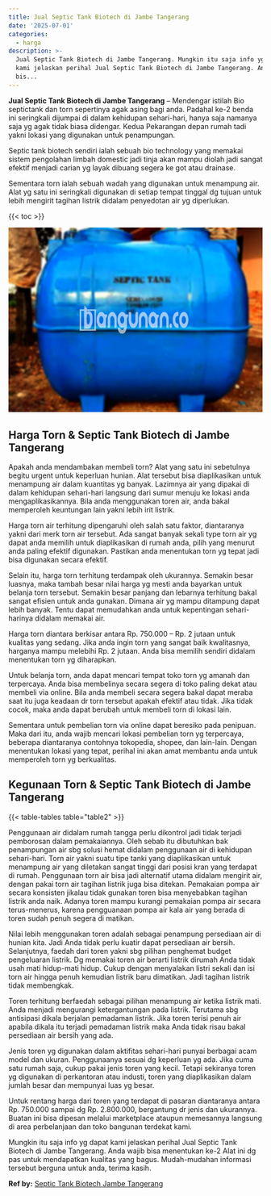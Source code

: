 ```yaml
---
title: Jual Septic Tank Biotech di Jambe Tangerang
date: '2025-07-01'
categories:
  - harga
description: >-
  Jual Septic Tank Biotech di Jambe Tangerang. Mungkin itu saja info yg dapat
  kami jelaskan perihal Jual Septic Tank Biotech di Jambe Tangerang. Anda wajib
  bis...
---
```


**Jual Septic Tank Biotech di Jambe Tangerang** – Mendengar istilah Bio septictank dan torn sepertinya agak asing bagi anda. Padahal ke-2 benda ini seringkali dijumpai di dalam kehidupan sehari-hari, hanya saja namanya saja yg agak tidak biasa didengar. Kedua Pekarangan depan rumah tadi yakni lokasi yang digunakan untuk penampungan.

Septic tank biotech sendiri ialah sebuah bio technology yang memakai sistem pengolahan limbah domestic jadi tinja akan mampu diolah jadi sangat efektif menjadi carian yg layak dibuang segera ke got atau drainase.

Sementara torn ialah sebuah wadah yang digunakan untuk menampung air. Alat yg satu ini seringkali digunakan di setiap tempat tinggal dg tujuan untuk lebih mengirit tagihan listrik didalam penyedotan air yg diperlukan.

{{< toc >}}

![Jual Septic Tank Biotech di Jambe Tangerang](/images/jual-bio-septictank-44.png)

## Harga Torn & Septic Tank Biotech di Jambe Tangerang

Apakah anda mendambakan membeli torn? Alat yang satu ini sebetulnya begitu urgent untuk keperluan hunian. Alat tersebut bisa diaplikasikan untuk menampung air dalam kuantitas yg banyak. Lazimnya air yang dipakai di dalam kehidupan sehari-hari langsung dari sumur menuju ke lokasi anda mengaplikasikannya. Bila anda menggunakan toren air, anda bakal memperoleh keuntungan lain yakni lebih irit listrik.

Harga torn air terhitung dipengaruhi oleh salah satu faktor, diantaranya yakni dari merk torn air tersebut. Ada sangat banyak sekali type torn air yg dapat anda memilih untuk diaplikasikan di rumah anda, pilih yang menurut anda paling efektif digunakan. Pastikan anda menentukan torn yg tepat jadi bisa digunakan secara efektif.

Selain itu, harga torn terhitung terdampak oleh ukurannya. Semakin besar luasnya, maka tambah besar nilai harga yg mesti anda bayarkan untuk belanja torn tersebut. Semakin besar panjang dan lebarnya terhitung bakal sangat efisien untuk anda gunakan. Dimana air yg mampu ditampung dapat lebih banyak. Tentu dapat memudahkan anda untuk kepentingan sehari-harinya didalam memakai air.

Harga torn diantara berkisar antara Rp. 750.000 – Rp. 2 jutaan untuk kualitas yang sedang. Jika anda ingin torn yang sangat baik kwalitasnya, harganya mampu melebihi Rp. 2 jutaan. Anda bisa memilih sendiri didalam menentukan torn yg diharapkan.

Untuk belanja torn, anda dapat mencari tempat toko torn yg amanah dan terpercaya. Anda bisa membelinya secara segera di toko paling dekat atau membeli via online. Bila anda membeli secara segera bakal dapat meraba saat itu juga keadaan dr torn tersebut apakah efektif atau tidak. Jika tidak cocok, maka anda dapat berubah untuk membeli torn di lokasi lain.

Sementara untuk pembelian torn via online dapat beresiko pada penipuan. Maka dari itu, anda wajib mencari lokasi pembelian torn yg terpercaya, beberapa diantaranya contohnya tokopedia, shopee, dan lain-lain. Dengan menentukan lokasi yang tepat, perihal ini akan amat membantu anda untuk memperoleh torn yg berkualitas.

## Kegunaan Torn & Septic Tank Biotech di Jambe Tangerang

{{< table-tables table="table2" >}}

Penggunaan air didalam rumah tangga perlu dikontrol jadi tidak terjadi pemborosan dalam pemakaiannya. Oleh sebab itu dibutuhkan bak penampungan air sbg solusi hemat didalam penggunaan air di kehidupan sehari-hari. Torn air yakni suatu tipe tanki yang diaplikasikan untuk menampung air yang diletakan sangat tinggi dari posisi kran yang terdapat di rumah. Penggunaan torn air bisa jadi alternatif utama didalam mengirit air, dengan pakai torn air tagihan listrik juga bisa ditekan. Pemakaian pompa air secara konsisten jikalau tidak gunakan toren bisa menyebabkan tagihan listrik anda naik. Adanya toren mampu kurangi pemakaian pompa air secara terus-menerus, karena pengguanaan pompa air kala air yang berada di toren sudah penuh segera di matikan.

Nilai lebih menggunakan toren adalah sebagai penampung persediaan air di hunian kita. Jadi Anda tidak perlu kuatir dapat persediaan air bersih. Selanjutnya, faedah dari toren yakni sbg pilihan penghemat budget pengeluaran listrik. Dg memakai toren air berarti listrik dirumah Anda tidak usah mati hidup-mati hidup. Cukup dengan menyalakan listri sekali dan isi torn air hingga penuh kemudian listrik baru dimatikan. Jadi tagihan listrik tidak membengkak.

Toren terhitung berfaedah sebagai pilihan menampung air ketika listrik mati. Anda menjadi mengurangi ketergantungan pada listrik. Terutama sbg antisipasi dikala berjalan pemadaman listrik. Jika toren terisi penuh air apabila dikala itu terjadi pemadaman listrik maka Anda tidak risau bakal persediaan air bersih yang ada.

Jenis toren yg digunakan dalam aktifitas sehari-hari punyai berbagai acam model dan ukuran. Penggunaanya sesuai dg keperluan yg ada. Jika cuma satu rumah saja, cukup pakai jenis toren yang kecil. Tetapi sekiranya toren yg digunakan di perkantoran atau industi, toren yang diaplikasikan dalam jumlah besar dan mempunyai luas yg besar.

Untuk rentang harga dari toren yang terdapat di pasaran diantaranya antara Rp. 750.000 sampai dg Rp. 2.800.000, bergantung dr jenis dan ukurannya. Buatan ini bisa dipesan melalui marketplace ataupun memesannya langsung di area perbelanjaan dan toko bangunan terdekat kami.

Mungkin itu saja info yg dapat kami jelaskan perihal Jual Septic Tank Biotech di Jambe Tangerang. Anda wajib bisa menentukan ke-2 Alat ini dg pas untuk mendapatkan kualitas yang bagus. Mudah-mudahan informasi tersebut berguna untuk anda, terima kasih.

**Ref by:** [Septic Tank Biotech Jambe Tangerang](https://id.wikipedia.org/wiki/Septic)

